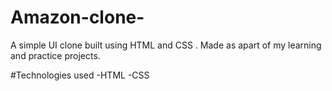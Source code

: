 # Amazon-clone-
A simple UI clone built using HTML and CSS . 
Made as apart of my learning and practice projects.

#Technologies used
-HTML
-CSS
